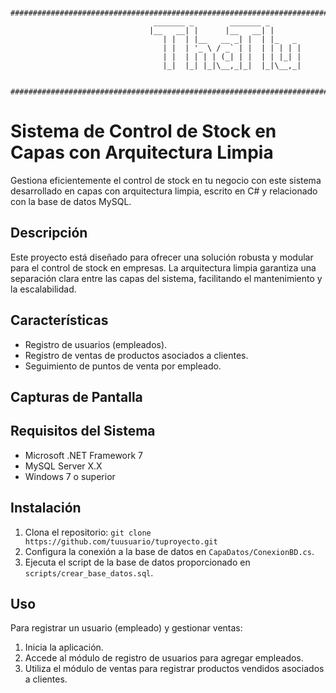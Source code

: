       ################################################################################################### 
                                    _______ _        _______ _       
                                   |__   __| |      |__   __| |      
                                      | |  | |__   __ _| |  | |_   _ 
                                      | |  | '_ \ / _` | |  | | | | |
                                      | |  | | | | (_| | |  | | |_| |
                                      |_|  |_| |_|\__,_|_|  |_|\__,_|                 
      
      ###################################################################################################
                                    

# Sistema de Control de Stock en Capas con Arquitectura Limpia

Gestiona eficientemente el control de stock en tu negocio con este sistema desarrollado en capas con arquitectura limpia, escrito en C# y relacionado con la base de datos MySQL.

## Descripción

Este proyecto está diseñado para ofrecer una solución robusta y modular para el control de stock en empresas. 
La arquitectura limpia garantiza una separación clara entre las capas del sistema, facilitando el mantenimiento y la escalabilidad.

## Características

- Registro de usuarios (empleados).
- Registro de ventas de productos asociados a clientes.
- Seguimiento de puntos de venta por empleado.

## Capturas de Pantalla


## Requisitos del Sistema

- Microsoft .NET Framework 7
- MySQL Server X.X
- Windows 7 o superior

## Instalación

1. Clona el repositorio: `git clone https://github.com/tuusuario/tuproyecto.git`
2. Configura la conexión a la base de datos en `CapaDatos/ConexionBD.cs`.
3. Ejecuta el script de la base de datos proporcionado en `scripts/crear_base_datos.sql`.


## Uso

Para registrar un usuario (empleado) y gestionar ventas:

1. Inicia la aplicación.
2. Accede al módulo de registro de usuarios para agregar empleados.
3. Utiliza el módulo de ventas para registrar productos vendidos asociados a clientes.


